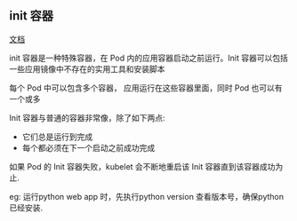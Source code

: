 ## init 容器

[文档](https://kubernetes.io/zh/docs/concepts/workloads/pods/init-containers/)

init 容器是一种特殊容器，在 Pod 内的应用容器启动之前运行。Init 容器可以包括一些应用镜像中不存在的实用工具和安装脚本

每个 Pod 中可以包含多个容器， 应用运行在这些容器里面，同时 Pod 也可以有一个或多

Init 容器与普通的容器非常像，除了如下两点:
* 它们总是运行到完成
* 每个都必须在下一个启动之前成功完成

如果 Pod 的 Init 容器失败，kubelet 会不断地重启该 Init 容器直到该容器成功为止.

eg: 运行python web app 时，先执行python version 查看版本号，确保python 已经安装.